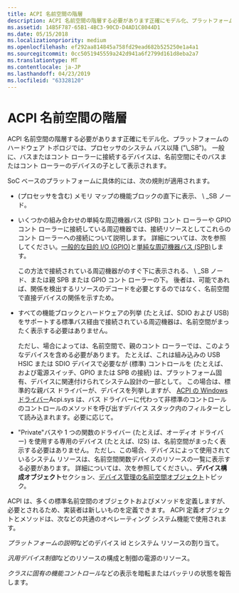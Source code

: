 ```yaml
---
title: ACPI 名前空間の階層
description: ACPI 名前空間の階層する必要があります正確にモデル化、プラットフォームのハードウェア トポロジでは、プロセッサのシステム バス以降 (\ 0034;\\_SB \ 0034;)。
ms.assetid: 14B5F787-65B1-4BC3-90CD-D4AD1C8044D1
ms.date: 05/15/2018
ms.localizationpriority: medium
ms.openlocfilehash: ef292aa814845a758fd29ead682b525250e1a4a1
ms.sourcegitcommit: 0cc5051945559a242d941a6f2799d161d8eba2a7
ms.translationtype: MT
ms.contentlocale: ja-JP
ms.lasthandoff: 04/23/2019
ms.locfileid: "63328120"
---
```

# <a name="acpi-namespace-hierarchy"></a>ACPI 名前空間の階層


ACPI 名前空間の階層する必要があります正確にモデル化、プラットフォームのハードウェア トポロジでは、プロセッサのシステム バス以降 ("\\\_SB")。 一般に、バスまたはコント ローラーに接続するデバイスは、名前空間にそのバスまたはコント ローラーのデバイスの子として表示されます。

SoC ベースのプラットフォームに具体的には、次の規則が適用されます。

-   (プロセッサを含む) メモリ マップの機能ブロックの直下に表示、 \\ \_SB ノード。
-   いくつかの組み合わせの単純な周辺機器バス (SPB) コント ローラーや GPIO コント ローラーに接続している周辺機器では、接続リソースとしてこれらのコント ローラーへの接続について説明します。 詳細については、次を参照してください。[一般的な目的 I/O (GPIO)](general-purpose-i-o--gpio-.md)と[単純な周辺機器バス (SPB)](simple-peripheral-bus--spb-.md)します。

    この方法で接続されている周辺機器がのすぐ下に表示される、 \\ \_SB ノード、または親 SPB または GPIO コント ローラーの下。 後者は、可能であれば、関係を検出するリソースのデコードを必要とするのではなく、名前空間で直接デバイスの関係を示すため。

-   すべての機能ブロックとハードウェアの列挙 (たとえば、SDIO および USB) をサポートする標準バス経由で接続されている周辺機器は、名前空間がまったく表示する必要はありません。

    ただし、場合によっては、名前空間で、親のコント ローラーでは、このようなデバイスを含める必要があります。 たとえば、これは組み込みの USB HSIC または SDIO デバイスで必要なが (標準) コントロールを (たとえば、および電源スイッチ、GPIO または SPB の接続) は、プラットフォーム固有、デバイスに関連付けられてシステム設計の一部として。 この場合は、標準的な親バス ドライバーが、デバイスを列挙しますが、 [ACPI の Windows ドライバー](https://docs.microsoft.com/windows-hardware/drivers/kernel/acpi-driver)Acpi.sys は、バス ドライバーに代わって非標準のコントロールのコントロールのメソッドを呼び出すデバイス スタック内のフィルターとして読み込まれます。必要に応じて。

-   "Private"バスや 1 つの関数のドライバー (たとえば、オーディオ ドライバー) を使用する専用のデバイス (たとえば、I2S) は、名前空間がまったく表示する必要はありません。 ただし、この場合、デバイスによって使用されているシステム リソースは、名前空間関数デバイスのリソースの一覧に表示する必要があります。 詳細については、次を参照してください。、**デバイス構成オブジェクト**セクション、[デバイス管理の名前空間オブジェクト](device-management-namespace-objects.md)トピック。

ACPI は、多くの標準名前空間のオブジェクトおよびメソッドを定義しますが、必要とされるため、実装者は新しいものを定義できます。 ACPI 定義オブジェクトとメソッドは、次などの共通のオペレーティング システム機能で使用されます。

*プラットフォームの説明*などのデバイス id とシステム リソースの割り当て。

*汎用デバイス制御*などのリソースの構成と制御の電源のリソース。

*クラスに固有の機能コントロール*などの表示を暗転またはバッテリの状態を報告します。


